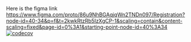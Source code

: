 Here is the figma link
https://www.figma.com/proto/86u9NhBGAqjqWn2TNDn097/Registration?node-id=40-34&p=f&t=2kwkRtzRb5IzXgCP-1&scaling=contain&content-scaling=fixed&page-id=0%3A1&starting-point-node-id=40%3A34
[![codecov](https://codecov.io/gh/FREELYNK2/FreeLancer-Management/graph/badge.svg?token=AH4D3RWMYF)](https://codecov.io/gh/FREELYNK2/FreeLancer-Management)
